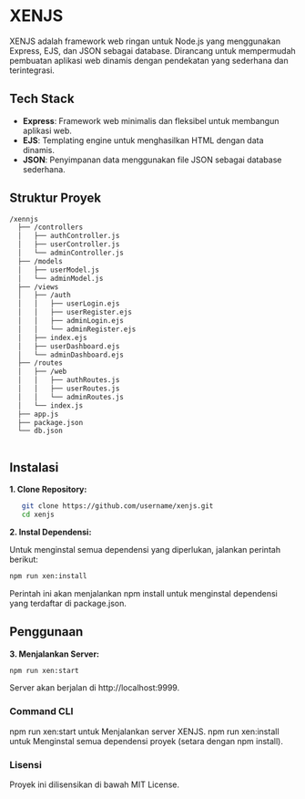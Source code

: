 # XENJS

XENJS adalah framework web ringan untuk Node.js yang menggunakan Express, EJS, dan JSON sebagai database. Dirancang untuk mempermudah pembuatan aplikasi web dinamis dengan pendekatan yang sederhana dan terintegrasi.

## Tech Stack

- **Express**: Framework web minimalis dan fleksibel untuk membangun aplikasi web.
- **EJS**: Templating engine untuk menghasilkan HTML dengan data dinamis.
- **JSON**: Penyimpanan data menggunakan file JSON sebagai database sederhana.

## Struktur Proyek

```bash
/xennjs
  ├── /controllers
  │   ├── authController.js
  │   ├── userController.js
  │   └── adminController.js
  ├── /models
  │   ├── userModel.js
  │   └── adminModel.js
  ├── /views
  │   ├── /auth
  │   │   ├── userLogin.ejs
  │   │   ├── userRegister.ejs
  │   │   ├── adminLogin.ejs
  │   │   └── adminRegister.ejs
  │   ├── index.ejs
  │   ├── userDashboard.ejs
  │   └── adminDashboard.ejs
  ├── /routes
  │   ├── /web
  │   │   ├── authRoutes.js
  │   │   ├── userRoutes.js
  │   │   └── adminRoutes.js
  │   └── index.js
  ├── app.js
  ├── package.json
  └── db.json



```

## Instalasi

**1. Clone Repository:**

```bash
   git clone https://github.com/username/xenjs.git
   cd xenjs

```

**2. Instal Dependensi:**

Untuk menginstal semua dependensi yang diperlukan, jalankan perintah berikut:

```bash
npm run xen:install

```
Perintah ini akan menjalankan npm install untuk menginstal dependensi yang terdaftar di package.json.

## Penggunaan
**3. Menjalankan Server:**

```bash
npm run xen:start

```
Server akan berjalan di http://localhost:9999.

### Command CLI
npm run xen:start untuk Menjalankan server XENJS.
npm run xen:install untuk Menginstal semua dependensi proyek (setara dengan npm install).


### Lisensi
Proyek ini dilisensikan di bawah MIT License.
